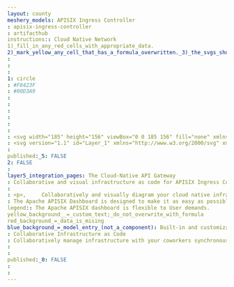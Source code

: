 ```yaml
---
layout: county 
meshery_models: APISIX Ingress Controller
: apisix-ingress-controller
: artifacthub
instructions:: Cloud Native Network
1)_fill_in_any_red_cells_with_appropriate_data.
2)_mark_yellow_any_cell_that_has_a_formula_overwritten._3)_the_svgs_shouldn't_have_xml_header_they_are_added_programmatically_through_workflows: API Gateway
: 
: 
: 
1: circle
: #F8423F
: #00D3A9
: 
: 
: 
: 
: 
: 
: <svg width="185" height="156" viewBox="0 0 185 156" fill="none" xmlns="http://www.w3.org/2000/svg">, <path d="M0 155.5L94 0L185 155.5H140L94 83L42.5 155.5H0Z" fill="#F8423F"/>, <path d="M94 82.5L42.5 155H0L76.5 57L94 82.5Z" fill="url(#paint0_linear)"/>, <path d="M140 155.5H185L94 0L140 155.5Z" fill="url(#paint1_linear)"/>, <defs>, <linearGradient id="paint0_linear" x1="222.5" y1="50" x2="85" y2="223.5" gradientUnits="userSpaceOnUse">, <stop offset="0.536111" stop-color="#FC0A04"/>, <stop offset="1" stop-color="#CF0500" stop-opacity="0.77"/>, </linearGradient>, <linearGradient id="paint1_linear" x1="139.5" y1="1.50861e-06" x2="226" y2="136" gradientUnits="userSpaceOnUse">, <stop offset="0.473466" stop-color="#E2423E"/>, <stop offset="1" stop-color="#E2423E" stop-opacity="0.77"/>, </linearGradient>, </defs>, </svg>
: <svg version="1.1" id="Layer_1" xmlns="http://www.w3.org/2000/svg" xmlns:xlink="http://www.w3.org/1999/xlink" x="0px" y="0px", 	 viewBox="0 0 185 156" style="enable-background:new 0 0 185 156;" xml:space="preserve">, <style type="text/css">, 	.st0{opacity:0.8;fill:#FFFFFF;}, 	.st1{fill:#FFFFFF;}, 	.st2{opacity:0.6;fill:#FFFFFF;}, </style>, <path class="st0" d="M0,155.5L94,0l91,155.5h-45L94,83l-51.5,72.5H0z"/>, <path class="st1" d="M94,82.5L42.5,155H0l76.5-98L94,82.5z"/>, <path class="st2" d="M140,155.5h45L94,0L140,155.5z"/>, </svg>
: 
published:_5: FALSE
2: FALSE
: 
layer5_integration_pages: The Cloud-Native API Gateway
: Collaborative and visual infrastructure as code for APISIX Ingress Controller
: 
: <p>,     Collaboratively and visually diagram your cloud native infrastructure with GitOps-style pipeline integration. Design, test, and manage configuration your Kubernetes-based, containerized applications as a visual topology., </p>, <p>,     Looking for best practice cloud native design and deployment best practices? Choose from thousands of pre-built components in MeshMap. Choose from hundreds of ready-made design patterns by importing templates from Meshery Catalog or use our low code designer, MeshMap, to create and deploy your own cloud native infrastructure designs., </p>
: The Apache APISIX Dashboard is designed to make it as easy as possible for users to operate through a frontend interface.
legend:: The Apache APISIX dashboard is flexible to User demands.
yellow_background__=_custom_text;_do_not_overwrite_with_formula
red_background_=_data_is_mising
blue_background_=_model_entry_(not_a_component): Built-in and customizable plugins available.
: Collaborative Infrastructure as Code
: Collaboratively manage infrastructure with your coworkers synchronously sharing the same designs.
: 
: 
published:_0: FALSE
: 
: 
---
```

